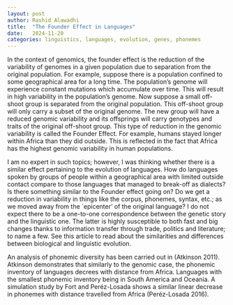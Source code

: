 ```yaml
---
layout: post
author: Rashid Alawadhi
title:  "The Founder Effect in Languages"
date:   2024-11-20
categories: linguistics, languages, evolution, genes, phonemes
---
```


In the context of genomics, the founder effect is the reduction of the variability of genomes in a given population due to separation from the original population. For example, suppose there is a population confined to some geographical area for a long time. The population’s genome will experience constant mutations which accumulate over time. This will result in high variability in the population’s genome. Now suppose a small off-shoot group is separated from the original population. This off-shoot group will only carry a subset of the original genome. The new group will have a reduced genomic variability and its offsprings will carry genotypes and traits of the original off-shoot group. This type of reduction in the genomic variability is called the Founder Effect. For example, humans stayed longer within Africa than they did outside. This is reflected in the fact that Africa has the highest genomic variability in human populations.

I am no expert in such topics; however, I was thinking whether there is a similar effect pertaining to the evolution of languages. How do languages spoken by groups of people within a geographical area with limited outside contact compare to those languages that managed to break-off as dialects? Is there something similar to the Founder effect going on? Do we get a reduction in variability in things like the corpus, phonemes, syntax, etc.; as we moved away from the `epicenter’ of the original language? I do not expect there to be a one-to-one correspondence between the genetic story and the linguistic one. The latter is highly susceptible to both fast and big changes thanks to information transfer through trade, politics and literature; to name a few. See this article to read about the similarities and differences between biological and linguistic evolution.

An analysis of phonemic diversity has been carried out in (Atkinson 2011). Atkinson demonstrates that similarly to the genomic case, the phonemic inventory of languages decrees with distance from Africa. Languages with the smallest phonemic inventory being in South America and Oceania. A simulation study by Fort and Peréz-Losada shows a similar linear decrease in phonemes with distance travelled from Africa (Peréz-Losada 2016).
